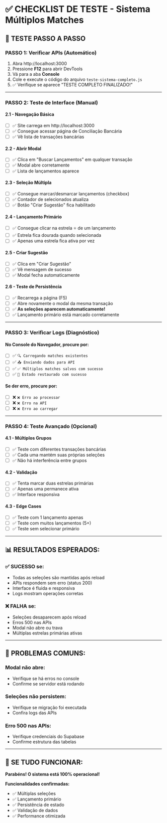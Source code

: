 # ✅ CHECKLIST DE TESTE - Sistema Múltiplos Matches

## 🎯 **TESTE PASSO A PASSO**

### **PASSO 1: Verificar APIs (Automático)**
1. Abra http://localhost:3000
2. Pressione **F12** para abrir DevTools
3. Vá para a aba **Console**
4. Cole e execute o código do arquivo `teste-sistema-completo.js`
5. ✅ Verifique se aparece "TESTE COMPLETO FINALIZADO!"

---

### **PASSO 2: Teste de Interface (Manual)**

#### **2.1 - Navegação Básica**
- [ ] ✅ Site carrega em http://localhost:3000
- [ ] ✅ Consegue acessar página de Conciliação Bancária
- [ ] ✅ Vê lista de transações bancárias

#### **2.2 - Abrir Modal**
- [ ] ✅ Clica em "Buscar Lançamentos" em qualquer transação
- [ ] ✅ Modal abre corretamente
- [ ] ✅ Lista de lançamentos aparece

#### **2.3 - Seleção Múltipla**
- [ ] ✅ Consegue marcar/desmarcar lançamentos (checkbox)
- [ ] ✅ Contador de selecionados atualiza
- [ ] ✅ Botão "Criar Sugestão" fica habilitado

#### **2.4 - Lançamento Primário**
- [ ] ✅ Consegue clicar na estrela ⭐ de um lançamento
- [ ] ✅ Estrela fica dourada quando selecionada
- [ ] ✅ Apenas uma estrela fica ativa por vez

#### **2.5 - Criar Sugestão**
- [ ] ✅ Clica em "Criar Sugestão" 
- [ ] ✅ Vê mensagem de sucesso
- [ ] ✅ Modal fecha automaticamente

#### **2.6 - Teste de Persistência**
- [ ] ✅ Recarrega a página (F5)
- [ ] ✅ Abre novamente o modal da mesma transação
- [ ] ✅ **As seleções aparecem automaticamente!**
- [ ] ✅ Lançamento primário está marcado corretamente

---

### **PASSO 3: Verificar Logs (Diagnóstico)**

#### **No Console do Navegador, procure por:**
- [ ] ✅ `🔍 Carregando matches existentes`
- [ ] ✅ `📤 Enviando dados para API`
- [ ] ✅ `✅ Múltiplos matches salvos com sucesso`
- [ ] ✅ `🎯 Estado restaurado com sucesso`

#### **Se der erro, procure por:**
- [ ] ❌ `❌ Erro ao processar`
- [ ] ❌ `❌ Erro na API`
- [ ] ❌ `❌ Erro ao carregar`

---

### **PASSO 4: Teste Avançado (Opcional)**

#### **4.1 - Múltiplos Grupos**
- [ ] ✅ Teste com diferentes transações bancárias
- [ ] ✅ Cada uma mantém suas próprias seleções
- [ ] ✅ Não há interferência entre grupos

#### **4.2 - Validação**
- [ ] ✅ Tenta marcar duas estrelas primárias
- [ ] ✅ Apenas uma permanece ativa
- [ ] ✅ Interface responsiva

#### **4.3 - Edge Cases**
- [ ] ✅ Teste com 1 lançamento apenas
- [ ] ✅ Teste com muitos lançamentos (5+)
- [ ] ✅ Teste sem selecionar primário

---

## 📊 **RESULTADOS ESPERADOS:**

### **✅ SUCESSO se:**
- Todas as seleções são mantidas após reload
- APIs respondem sem erro (status 200)
- Interface é fluida e responsiva
- Logs mostram operações corretas

### **❌ FALHA se:**
- Seleções desaparecem após reload  
- Erros 500 nas APIs
- Modal não abre ou trava
- Múltiplas estrelas primárias ativas

---

## 🚨 **PROBLEMAS COMUNS:**

### **Modal não abre:**
- Verifique se há erros no console
- Confirme se servidor está rodando

### **Seleções não persistem:**
- Verifique se migração foi executada
- Confira logs das APIs

### **Erro 500 nas APIs:**
- Verifique credenciais do Supabase
- Confirme estrutura das tabelas

---

## 🎉 **SE TUDO FUNCIONAR:**
**Parabéns! O sistema está 100% operacional!**

**Funcionalidades confirmadas:**
- ✅ Múltiplas seleções
- ✅ Lançamento primário  
- ✅ Persistência de estado
- ✅ Validação de dados
- ✅ Performance otimizada
